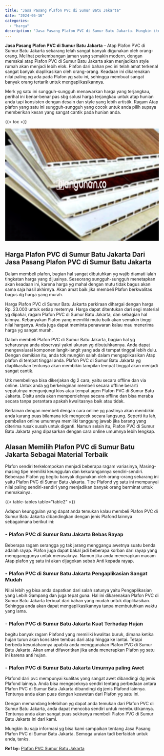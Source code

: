 ```yaml
---
title: "Jasa Pasang Plafon PVC di Sumur Batu Jakarta"
date: "2024-05-16"
categories: 
  - "harga"
description: "Jasa Pasang Plafon PVC di Sumur Batu Jakarta. Mungkin itu saja informasi yg bisa kami sampaikan tentang Jasa Pasang Plafon PVC di Sumur Batu Jakarta. Semoga..."
---
```


**Jasa Pasang Plafon PVC di Sumur Batu Jakarta** – Atap Plafon PVC di Sumur Batu Jakarta sekarang telah sangat banyak digunakan oleh orang-orang. Melihat perkembangan jaman yang semakin modern, dengan memakai atap Plafon PVC di Sumur Batu Jakarta akan menjadikan style rumah akan menjadi lebih elok. Plafon dari bahan pvc ini telah amat terkenal sangat banyak diaplikasikan oleh orang-orang. Keadaan ini dikarenakan nilai paling yg ada pada Plafon yg satu ini, sehingga membuat sangat banyak orang tertarik untuk mengaplikasikannya.

Merk yg satu ini sungguh-sungguh menawarkan harga yang terjangkau, perihal ini benar-benar pas sbg solusi harga terjangkau untuk atap hunian anda tapi konsisten dengan desain dan style yang lebih artistik. Ragam Atap plafon yang satu ini sungguh-sungguh yang cocok untuk anda pilih supaya memberikan kesan yang sangat cantik pada hunian anda.

{{< toc >}}

![Jasa Pasang Plafon PVC di Sumur Batu Jakarta](/images/flafond-pvc-murah12.png)

## Harga Plafon PVC di Sumur Batu Jakarta Dari Jasa Pasang Plafon PVC di Sumur Batu Jakarta

Dalam membeli plafon, bagian hal sangat dibutuhkan yg wajib diamati ialah tingkatan harga yang dijualnya. Seseorang sungguh-sungguh menetapkan akan keadaan ini, karena harga yg mahal dengan mutu tidak bagus akan sama saja hasil akhirnya. Akan amat baik jika membeli Plafon berkwalitas bagus dg harga yang murah.

Harga Plafon PVC di Sumur Batu Jakarta perkiraan dihargai dengan harga Rp. 23.000 untuk setiap meternya. Harga dapat ditentukan dari segi material yg dipakai, ragam Plafon PVC di Sumur Batu Jakarta, dan sebagian hal lainnya. Kebanyakan Plafon yang memiliki mutu baik akan semakin tinggi nilai harganya. Anda juga dapat meminta penawaran kalau mau menerima harga yg sangat murah.

Dalam membeli Plafon PVC di Sumur Batu Jakarta, bagian hal yg seharusnya anda observasi yakni ukuran yg dibutuhkannya. Anda dapat mengevaluasi komponen langit-langit yang ada di tempat tinggal lebih dulu. Dengan demikian itu, anda tdk mungkin salah dalam mengaplikasikan Atap plafon di tempat tinggal anda. Plafon PVC di Sumur Batu Jakarta yg diaplikasikan tentunya akan membikin tampilan tempat tinggal akan menjadi sangat cantik.

Utk membelinya bisa dikerjakan dg 2 cara, yaitu secara offline dan via online. Untuk anda yg berkeinginan membeli secara offline berarti sepatutnya mengunjungi kios atau tempat agen Plafon PVC di Sumur Batu Jakarta. Disitu anda akan memperolehnya secara offline dan bisa meraba secara tanpa perantara apakah kwalitasnya baik atau tidak.

Berlainan dengan membeli dengan cara online yg pastinya akan membikin anda kurang puas bilamana tdk mengecek secara langsung. Seperti itu lah, pembelian online umumnya memiliki tanggung jawab jika barang yang diterima rusak susah untuk diganti. Namun selain itu, Plafon PVC di Sumur Batu Jakarta yang dipasarkan dengan cara online umumnya lebih lengkap.

## Alasan Memilih Plafon PVC di Sumur Batu Jakarta Sebagai Material Terbaik

Plafon sendiri terkelompokan menjadi beberapa ragam variasinya, Masing-masing tipe memiliki keunggulan dan kekurangannya sendiri-sendiri. Beberapa Plafon yg begitu banyak digunakan oleh orang-orang sekarang ini yaitu Plafon PVC di Sumur Batu Jakarta. Tipe Plafond yg satu ini mempunyai nilai paling sendiri-sendiri yang menjadikan banyak orang berminat untuk memakainya.

{{< table-tables table="table2" >}}

Adapun keunggulan yang dapat anda temukan kalau membeli Plafon PVC di Sumur Batu Jakarta dibandingkan dengan jenis Plafond lainnya sebagaimana berikut ini:

### \- Plafon PVC di Sumur Batu Jakarta Bebas Rayap

Beberapa ragam serangga yg tak jarang menggangu awetnya suatu benda adalah rayap. Plafon juga dapat bakal jadi beberapa korban dari rayap yang mengganggunya untuk merusaknya. Namun jika anda menerapkan macam Atap plafon yg satu ini akan dijagokan sebab Anti kepada rayap.

### \- Plafon PVC di Sumur Batu Jakarta Pengaplikasian Sangat Mudah

Nilai lebih yg bisa anda dapatkan dari salah satunya yaitu Pengaplikasian yang Lebih Gampang dan juga tepat guna. Hal ini dikarenakan Plafon PVC di Sumur Batu Jakarta terbuat dari bahan yang mudah untuk diaplikasikan. Sehingga anda akan dapat mengaplikasikannya tanpa membutuhkan waktu yang lama.

### \- Plafon PVC di Sumur Batu Jakarta Kuat Terhadap Hujan

begitu banyak ragam Plafond yang memiliki kwalitas buruk, dimana ketika hujan turun akan konsisten tembus dari atap hingga ke lantai. Tetapi berbeda kesudahannya apabila anda menggunakan Plafon PVC di Sumur Batu Jakarta. Akan amat difavoritkan jika anda menerapkan Plafon yg satu ini karena anti hujan.

### \- Plafon PVC di Sumur Batu Jakarta Umurnya paling Awet

Plafond dari pvc mempunyai kualitas yang sangat awet dibandingi dg jenis Plafond lainnya. Anda bisa mengeceknya sendiri tentang perbedaan antara Plafon PVC di Sumur Batu Jakarta dibandingi dg jenis Plafond lainnya. Tentunya anda akan puas dengan keawetan dari Plafon yg satu ini.

Dengan memandang kelebihan yg dapat anda temukan dari Plafon PVC di Sumur Batu Jakarta, anda dapat mencoba sendiri untuk membuktikannya. Tentunya anda akan sangat puas sekiranya membeli Plafon PVC di Sumur Batu Jakarta ini dari kami.

Mungkin itu saja informasi yg bisa kami sampaikan tentang Jasa Pasang Plafon PVC di Sumur Batu Jakarta. Semoga uraian tadi berfaidah untuk anda, tanks.

**Ref by:** [Plafon PVC Sumur Batu Jakarta](https://id.wikipedia.org/wiki/Plafon)
